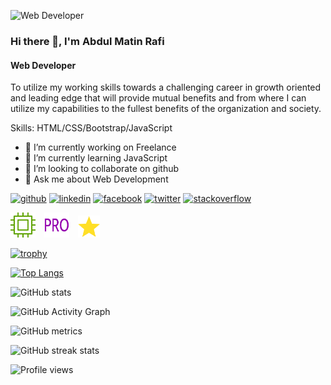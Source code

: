 ![Web Developer](https://media-exp1.licdn.com/dms/image/C4E16AQEIajrSZZ0NLA/profile-displaybackgroundimage-shrink_200_800/0/1642698561992?e=1648080000&v=beta&t=h23CAMyJsYQXnNhwMMNBZ5Dz9EkxXyyhSdIBOgs6OI8)

### Hi there 👋, I'm Abdul Matin Rafi 
#### Web Developer

To utilize my working skills towards a challenging career in growth oriented and leading edge that will provide mutual benefits and from where I can utilize my capabilities to the fullest benefits of the organization and society.  

Skills: HTML/CSS/Bootstrap/JavaScript

- 🔭 I’m currently working on Freelance 
- 🌱 I’m currently learning JavaScript 
- 👯 I’m looking to collaborate on github 
- 💬 Ask me about Web Development 


[<img src='https://cdn.jsdelivr.net/npm/simple-icons@3.0.1/icons/github.svg' alt='github' height='40'>](https://github.com/amr303)  [<img src='https://cdn.jsdelivr.net/npm/simple-icons@3.0.1/icons/linkedin.svg' alt='linkedin' height='40'>](https://www.linkedin.com/in/abdulmatinrafi/)  [<img src='https://cdn.jsdelivr.net/npm/simple-icons@3.0.1/icons/facebook.svg' alt='facebook' height='40'>](https://www.facebook.com/abdulmatinrafi)  [<img src='https://cdn.jsdelivr.net/npm/simple-icons@3.0.1/icons/twitter.svg' alt='twitter' height='40'>](https://twitter.com/AbdulMatinRafi)  [<img src='https://cdn.jsdelivr.net/npm/simple-icons@3.0.1/icons/stackoverflow.svg' alt='stackoverflow' height='40'>](https://stackoverflow.com/users/17967973/abdulmatinrafi)  

<a href='https://docs.github.com/en/developers'><img src='https://raw.githubusercontent.com/acervenky/animated-github-badges/master/assets/devbadge.gif' width='40' height='40'></a> <a href='https://github.com/pricing'><img src='https://raw.githubusercontent.com/acervenky/animated-github-badges/master/assets/pro.gif' width='40' height='40'></a> <a href='https://stars.github.com/'><img src='https://raw.githubusercontent.com/acervenky/animated-github-badges/master/assets/starbadge.gif' width='35' height='35'></a> 

[![trophy](https://github-profile-trophy.vercel.app/?username=amr303)](https://github.com/ryo-ma/github-profile-trophy)

[![Top Langs](https://github-readme-stats.vercel.app/api/top-langs/?username=amr303)](https://github.com/anuraghazra/github-readme-stats)

![GitHub stats](https://github-readme-stats.vercel.app/api?username=amr303&show_icons=true&count_private=true)  

![GitHub Activity Graph](https://activity-graph.herokuapp.com/graph?username=amr303)  

![GitHub metrics](https://metrics.lecoq.io/amr303)  

![GitHub streak stats](https://github-readme-streak-stats.herokuapp.com/?user=amr303)  

![Profile views](https://gpvc.arturio.dev/amr303)  
